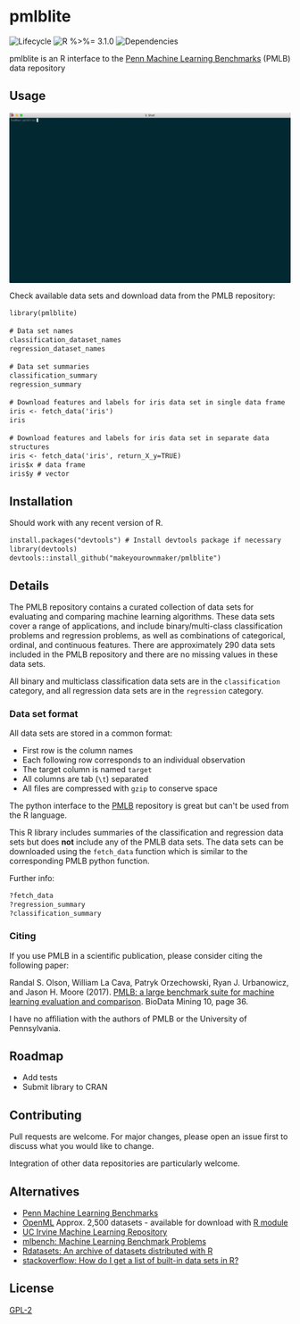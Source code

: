 

# pmlblite

![Lifecycle
](https://img.shields.io/badge/lifecycle-experimental-orange.svg?style=flat)
![R 
%>%= 3.1.0](https://img.shields.io/badge/R->%3D3.1.0-blue.svg?style=flat)
![Dependencies
](https://img.shields.io/badge/dependencies-none-brightgreen.svg?style=flat)


pmlblite is an R interface to the [Penn Machine Learning Benchmarks](https://github.com/EpistasisLab/penn-ml-benchmarks) (PMLB) data repository 


## Usage

<img src="man/figures/pmlblite_usage_animated.gif" align="center" />

Check available data sets and download data from the PMLB repository:

```
library(pmlblite)

# Data set names
classification_dataset_names
regression_dataset_names

# Data set summaries
classification_summary
regression_summary

# Download features and labels for iris data set in single data frame
iris <- fetch_data('iris')
iris

# Download features and labels for iris data set in separate data structures
iris <- fetch_data('iris', return_X_y=TRUE)
iris$x # data frame
iris$y # vector
```


## Installation

Should work with any recent version of R.

```
install.packages("devtools") # Install devtools package if necessary
library(devtools)
devtools::install_github("makeyourownmaker/pmlblite")
```


## Details

The PMLB repository contains a curated collection of data sets for evaluating and comparing machine learning algorithms. 
These data sets cover a range of applications, and include binary/multi-class classification problems and regression problems, 
as well as combinations of categorical, ordinal, and continuous features.  There are approximately 290 data sets included in the PMLB repository
and there are no missing values in these data sets.

All binary and multiclass classification data sets are in the `classification` category, and all regression data sets are in the `regression` category.

### Data set format

All data sets are stored in a common format:

* First row is the column names
* Each following row corresponds to an individual observation
* The target column is named `target`
* All columns are tab (`\t`) separated
* All files are compressed with `gzip` to conserve space


The python interface to the [PMLB](https://github.com/EpistasisLab/penn-ml-benchmarks) repository is great but can't be used from the R language.

This R library includes summaries of the classification and regression data sets but does **not**
include any of the PMLB data sets.  The data sets can be downloaded using the `fetch_data` function which
is similar to the corresponding PMLB python function.  

Further info:
```
?fetch_data
?regression_summary
?classification_summary
```


### Citing

If you use PMLB in a scientific publication, please consider citing the following paper:

Randal S. Olson, William La Cava, Patryk Orzechowski, Ryan J. Urbanowicz, and Jason H. Moore (2017).
[PMLB: a large benchmark suite for machine learning evaluation and comparison](https://biodatamining.biomedcentral.com/articles/10.1186/s13040-017-0154-4).
BioData Mining 10, page 36.

I have no affiliation with the authors of PMLB or the University of Pennsylvania.


## Roadmap

* Add tests
* Submit library to CRAN


## Contributing

Pull requests are welcome.  For major changes, please open an issue first to discuss what you would like to change.

Integration of other data repositories are particularly welcome.


## Alternatives

* [Penn Machine Learning Benchmarks](https://github.com/EpistasisLab/penn-ml-benchmarks)
* [OpenML](https://www.openml.org/search?type=data)
    Approx. 2,500 datasets - available for download with [R module](https://github.com/openml/openml-r)
* [UC Irvine Machine Learning Repository](https://archive.ics.uci.edu/ml/index.php)
* [mlbench: Machine Learning Benchmark Problems](https://cran.r-project.org/package=mlbench)
* [Rdatasets: An archive of datasets distributed with R](https://vincentarelbundock.github.io/Rdatasets/)
* [stackoverflow: How do I get a list of built-in data sets in R?](https://stackoverflow.com/questions/33797666/how-do-i-get-a-list-of-built-in-data-sets-in-r)

## License
[GPL-2](https://www.gnu.org/licenses/old-licenses/gpl-2.0.en.html)
